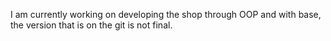 I am currently working on developing the shop through OOP and with base, the version that is on the git is not final.